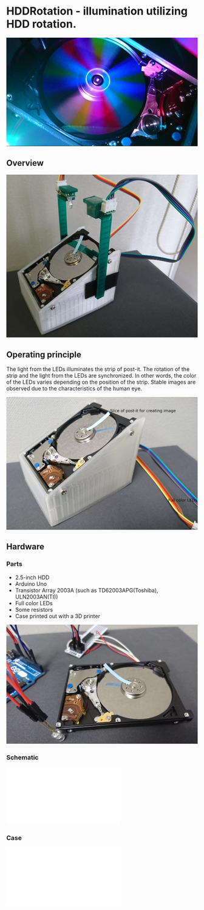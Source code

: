 # HDDRotation - illumination utilizing HDD rotation.

![illumination](images/illumi.jpg)


## Overview

![parts](images/overview.jpg)


## Operating principle

The light from the LEDs illuminates the strip of post-it.
The rotation of the strip and the light from the LEDs are synchronized.
In other words, the color of the LEDs varies depending on the position of the strip.
Stable images are observed due to the characteristics of the human eye.

![parts](images/structure.jpg)


## Hardware

### Parts

* 2.5-inch HDD
* Arduino Uno
* Transistor Array 2003A (such as TD62003APG(Toshiba), ULN2003AN(TI))
* Full color LEDs
* Some resistors
* Case printed out with a 3D printer

![parts](images/parts.jpg)


### Schematic 

![Schematic](schematic/HDDRotation.pdf) 

### Case

![Case](3DModel/HDDcase.stl)

